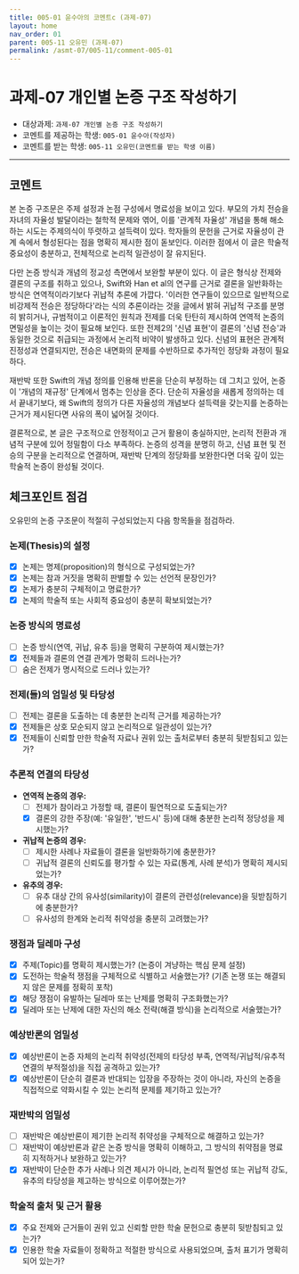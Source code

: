 ```yaml
---
title: 005-01 윤수아의 코멘트c (과제-07) 
layout: home
nav_order: 01
parent: 005-11 오유민 (과제-07)
permalink: /asmt-07/005-11/comment-005-01
---
```


# 과제-07 개인별 논증 구조 작성하기

- 대상과제: `과제-07 개인별 논증 구조 작성하기`
- 코멘트를 제공하는 학생: `005-01 윤수아(작성자)` 
- 코멘트를 받는 학생: `005-11 오유민(코멘트를 받는 학생 이름)` 

---

## 코멘트

본 논증 구조문은 주제 설정과 논점 구성에서 명료성을 보이고 있다. 부모의 가치 전승을 자녀의 자율성 발달이라는 철학적 문제와 엮어, 이를 '관계적 자율성' 개념을 통해 해소하는 시도는 주제의식이 뚜렷하고 설득력이 있다. 학자들의 문헌을 근거로 자율성이 관계 속에서 형성된다는 점을 명확히 제시한 점이 돋보인다. 이러한 점에서 이 글은 학술적 중요성이 충분하고, 전체적으로 논리적 일관성이 잘 유지된다.

다만 논증 방식과 개념의 정교성 측면에서 보완할 부분이 있다. 이 글은 형식상 전제와 결론의 구조를 취하고 있으나, Swift와 Han et al의 연구를 근거로 결론을 일반화하는 방식은 연역적이라기보다 귀납적 추론에 가깝다. '이러한 연구들이 있으므로 일반적으로 비강제적 전승은 정당하다'라는 식의 추론이라는 것을 글에서 밝혀 귀납적 구조를 분명히 밝히거나, 규범적이고 이론적인 원칙과 전제를 더욱 탄탄히 제시하여 연역적 논증의 면밀성을 높이는 것이 필요해 보인다. 또한 전제2의 '신념 표현'이 결론의 '신념 전승'과 동일한 것으로 취급되는 과정에서 논리적 비약이 발생하고 있다. 신념의 표현은 관계적 진정성과 연결되지만, 전승은 내면화의 문제를 수반하므로 추가적인 정당화 과정이 필요하다.

재반박 또한 Swift의 개념 정의를 인용해 반론을 단순히 부정하는 데 그치고 있어, 논증이 '개념의 재규정' 단계에서 멈추는 인상을 준다. 단순히 자율성을 새롭게 정의하는 데서 끝내기보다, 왜 Swift의 정의가 다른 자율성의 개념보다 설득력을 갖는지를 논증하는 근거가 제시된다면 사유의 폭이 넓어질 것이다.

결론적으로, 본 글은 구조적으로 안정적이고 근거 활용이 충실하지만, 논리적 전환과 개념적 구분에 있어 정밀함이 다소 부족하다. 논증의 성격을 분명히 하고, 신념 표현 및 전승의 구분을 논리적으로 연결하며, 재반박 단계의 정당화를 보완한다면 더욱 깊이 있는 학술적 논증이 완성될 것이다.

## 체크포인트 점검

오유민의 논증 구조문이 적절히 구성되었는지 다음 항목들을 점검하라.

### **논제(Thesis)의 설정**
- [x] 논제는 명제(proposition)의 형식으로 구성되었는가?
- [x] 논제는 참과 거짓을 명확히 판별할 수 있는 선언적 문장인가?
- [x] 논제가 충분히 구체적이고 명료한가?
- [x] 논제의 학술적 또는 사회적 중요성이 충분히 확보되었는가?

### **논증 방식의 명료성**
- [ ] 논증 방식(연역, 귀납, 유추 등)을 명확히 구분하여 제시했는가?
- [x] 전제들과 결론의 연결 관계가 명확히 드러나는가?
- [ ] 숨은 전제가 명시적으로 드러나 있는가?

### **전제(들)의 엄밀성 및 타당성**
- [ ] 전제는 결론을 도출하는 데 충분한 논리적 근거를 제공하는가?
- [x] 전제들은 상호 모순되지 않고 논리적으로 일관성이 있는가?
- [x] 전제들이 신뢰할 만한 학술적 자료나 권위 있는 출처로부터 충분히 뒷받침되고 있는가?

### **추론적 연결의 타당성**
- **연역적 논증의 경우:**
  - [ ] 전제가 참이라고 가정할 때, 결론이 필연적으로 도출되는가?
  - [x] 결론의 강한 주장(예: '유일한', '반드시' 등)에 대해 충분한 논리적 정당성을 제시했는가?

- **귀납적 논증의 경우:**
  - [ ] 제시한 사례나 자료들이 결론을 일반화하기에 충분한가?
  - [ ] 귀납적 결론의 신뢰도를 평가할 수 있는 자료(통계, 사례 분석)가 명확히 제시되었는가?

- **유추의 경우:**
  - [ ] 유추 대상 간의 유사성(similarity)이 결론의 관련성(relevance)을 뒷받침하기에 충분한가?
  - [ ] 유사성의 한계와 논리적 취약성을 충분히 고려했는가?

### **쟁점과 딜레마 구성**
- [x] 주제(Topic)를 명확히 제시했는가? (논증이 겨냥하는 핵심 문제 설정)
- [x] 도전하는 학술적 쟁점을 구체적으로 식별하고 서술했는가? (기존 논쟁 또는 해결되지 않은 문제를 정확히 포착)
- [x] 해당 쟁점이 유발하는 딜레마 또는 난제를 명확히 구조화했는가?
- [x] 딜레마 또는 난제에 대한 자신의 해소 전략(해결 방식)을 논리적으로 서술했는가?

### **예상반론의 엄밀성**
- [x] 예상반론이 논증 자체의 논리적 취약성(전제의 타당성 부족, 연역적/귀납적/유추적 연결의 부적절성)을 직접 공격하고 있는가?
- [x] 예상반론이 단순히 결론과 반대되는 입장을 주장하는 것이 아니라, 자신의 논증을 직접적으로 약화시킬 수 있는 논리적 문제를 제기하고 있는가?

### **재반박의 엄밀성**
- [ ] 재반박은 예상반론이 제기한 논리적 취약성을 구체적으로 해결하고 있는가?
- [ ] 재반박이 예상반론과 같은 논증 방식을 명확히 이해하고, 그 방식의 취약점을 명료히 지적하거나 보완하고 있는가?
- [x] 재반박이 단순한 추가 사례나 의견 제시가 아니라, 논리적 필연성 또는 귀납적 강도, 유추의 타당성을 제고하는 방식으로 이루어졌는가?

### **학술적 출처 및 근거 활용**
- [x] 주요 전제와 근거들이 권위 있고 신뢰할 만한 학술 문헌으로 충분히 뒷받침되고 있는가?
- [x] 인용한 학술 자료들이 정확하고 적절한 방식으로 사용되었으며, 출처 표기가 명확히 되어 있는가?
